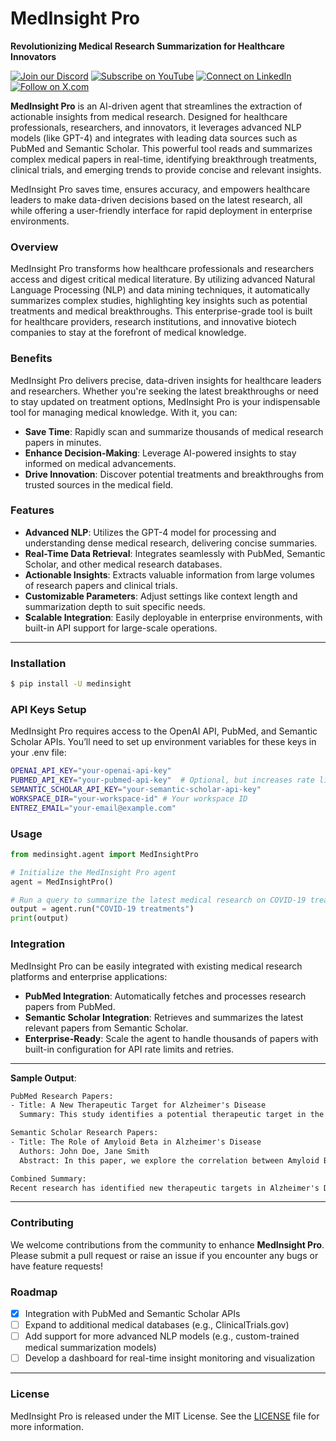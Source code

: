 
# **MedInsight Pro**

**Revolutionizing Medical Research Summarization for Healthcare Innovators**


[![Join our Discord](https://img.shields.io/badge/Discord-Join%20our%20server-5865F2?style=for-the-badge&logo=discord&logoColor=white)](https://discord.gg/agora-999382051935506503) [![Subscribe on YouTube](https://img.shields.io/badge/YouTube-Subscribe-red?style=for-the-badge&logo=youtube&logoColor=white)](https://www.youtube.com/@kyegomez3242) [![Connect on LinkedIn](https://img.shields.io/badge/LinkedIn-Connect-blue?style=for-the-badge&logo=linkedin&logoColor=white)](https://www.linkedin.com/in/kye-g-38759a207/) [![Follow on X.com](https://img.shields.io/badge/X.com-Follow-1DA1F2?style=for-the-badge&logo=x&logoColor=white)](https://x.com/kyegomezb)


**MedInsight Pro** is an AI-driven agent that streamlines the extraction of actionable insights from medical research. Designed for healthcare professionals, researchers, and innovators, it leverages advanced NLP models (like GPT-4) and integrates with leading data sources such as PubMed and Semantic Scholar. This powerful tool reads and summarizes complex medical papers in real-time, identifying breakthrough treatments, clinical trials, and emerging trends to provide concise and relevant insights.

MedInsight Pro saves time, ensures accuracy, and empowers healthcare leaders to make data-driven decisions based on the latest research, all while offering a user-friendly interface for rapid deployment in enterprise environments.

### Overview
MedInsight Pro transforms how healthcare professionals and researchers access and digest critical medical literature. By utilizing advanced Natural Language Processing (NLP) and data mining techniques, it automatically summarizes complex studies, highlighting key insights such as potential treatments and medical breakthroughs. This enterprise-grade tool is built for healthcare providers, research institutions, and innovative biotech companies to stay at the forefront of medical knowledge.

### Benefits
MedInsight Pro delivers precise, data-driven insights for healthcare leaders and researchers. Whether you're seeking the latest breakthroughs or need to stay updated on treatment options, MedInsight Pro is your indispensable tool for managing medical knowledge. With it, you can:

- **Save Time**: Rapidly scan and summarize thousands of medical research papers in minutes.
- **Enhance Decision-Making**: Leverage AI-powered insights to stay informed on medical advancements.
- **Drive Innovation**: Discover potential treatments and breakthroughs from trusted sources in the medical field.



### Features
- **Advanced NLP**: Utilizes the GPT-4 model for processing and understanding dense medical research, delivering concise summaries.
- **Real-Time Data Retrieval**: Integrates seamlessly with PubMed, Semantic Scholar, and other medical research databases.
- **Actionable Insights**: Extracts valuable information from large volumes of research papers and clinical trials.
- **Customizable Parameters**: Adjust settings like context length and summarization depth to suit specific needs.
- **Scalable Integration**: Easily deployable in enterprise environments, with built-in API support for large-scale operations.

---

### Installation

```bash
$ pip install -U medinsight
```

### API Keys Setup
MedInsight Pro requires access to the OpenAI API, PubMed, and Semantic Scholar APIs. You’ll need to set up environment variables for these keys in your .env file:

```bash
OPENAI_API_KEY="your-openai-api-key"
PUBMED_API_KEY="your-pubmed-api-key"  # Optional, but increases rate limits
SEMANTIC_SCHOLAR_API_KEY="your-semantic-scholar-api-key"
WORKSPACE_DIR="your-workspace-id" # Your workspace ID 
ENTREZ_EMAIL="your-email@example.com"
```

### Usage

```python
from medinsight.agent import MedInsightPro

# Initialize the MedInsight Pro agent
agent = MedInsightPro()

# Run a query to summarize the latest medical research on COVID-19 treatments
output = agent.run("COVID-19 treatments")
print(output)

```

### Integration
MedInsight Pro can be easily integrated with existing medical research platforms and enterprise applications:

- **PubMed Integration**: Automatically fetches and processes research papers from PubMed.
- **Semantic Scholar Integration**: Retrieves and summarizes the latest relevant papers from Semantic Scholar.
- **Enterprise-Ready**: Scale the agent to handle thousands of papers with built-in configuration for API rate limits and retries.

---


**Sample Output**:

```txt
PubMed Research Papers:
- Title: A New Therapeutic Target for Alzheimer's Disease
  Summary: This study identifies a potential therapeutic target in the progression of Alzheimer's Disease...

Semantic Scholar Research Papers:
- Title: The Role of Amyloid Beta in Alzheimer's Disease
  Authors: John Doe, Jane Smith
  Abstract: In this paper, we explore the correlation between Amyloid Beta buildup and the progression of Alzheimer's Disease...

Combined Summary:
Recent research has identified new therapeutic targets in Alzheimer's Disease, with studies showing potential in slowing disease progression. Key findings include...
```

---

### Contributing
We welcome contributions from the community to enhance **MedInsight Pro**. Please submit a pull request or raise an issue if you encounter any bugs or have feature requests!

### Roadmap
- [x] Integration with PubMed and Semantic Scholar APIs
- [ ] Expand to additional medical databases (e.g., ClinicalTrials.gov)
- [ ] Add support for more advanced NLP models (e.g., custom-trained medical summarization models)
- [ ] Develop a dashboard for real-time insight monitoring and visualization

---

### License
MedInsight Pro is released under the MIT License. See the [LICENSE](LICENSE) file for more information.
